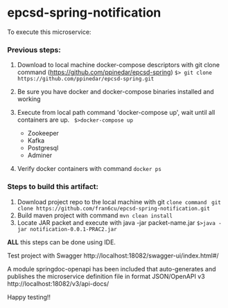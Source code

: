 # epcsd-spring-notification


To execute this microservice:


### Previous steps:

1. Download to local machine docker-compose descriptors with git clone command (https://github.com/ppinedar/epcsd-spring)
    `$> git clone https://github.com/ppinedar/epcsd-spring.git`
2. Be sure you have docker and docker-compose binaries installed and working
3. Execute from local path command 'docker-compose up', wait until all containers are up.
   ` $>docker-compose up`
    
    - Zookeeper
    - Kafka
    - Postgresql
    - Adminer

4. Verify docker containers with command `docker ps`


### Steps to build this artifact:

1. Download project repo to the local machine with git `clone command`
  ` git clone https://github.com/fran6cu/epcsd-spring-notification.git`
2. Build maven project with command `mvn clean install`
3. Locate JAR packet and execute with java -jar packet-name.jar 
        `$>java -jar notification-0.0.1-PRAC2.jar`

**ALL** this steps can be done using IDE.


Test project with Swagger http://localhost:18082/swagger-ui/index.html#/

A module springdoc-openapi has been included that auto-generates and publishes the microservice definition file in format
JSON/OpenAPI v3 http://localhost:18082/v3/api-docs/ 



Happy testing!!

